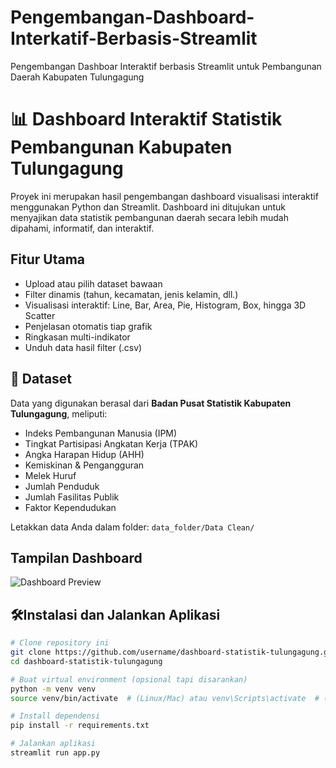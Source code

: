 # Pengembangan-Dashboard-Interkatif-Berbasis-Streamlit
Pengembangan Dashboar Interaktif berbasis Streamlit untuk Pembangunan Daerah Kabupaten Tulungagung

# 📊 Dashboard Interaktif Statistik Pembangunan Kabupaten Tulungagung

Proyek ini merupakan hasil pengembangan dashboard visualisasi interaktif menggunakan Python dan Streamlit. Dashboard ini ditujukan untuk menyajikan data statistik pembangunan daerah secara lebih mudah dipahami, informatif, dan interaktif.

## Fitur Utama

- Upload atau pilih dataset bawaan
- Filter dinamis (tahun, kecamatan, jenis kelamin, dll.)
- Visualisasi interaktif: Line, Bar, Area, Pie, Histogram, Box, hingga 3D Scatter
- Penjelasan otomatis tiap grafik
- Ringkasan multi-indikator
- Unduh data hasil filter (.csv)

## 📁 Dataset

Data yang digunakan berasal dari **Badan Pusat Statistik Kabupaten Tulungagung**, meliputi:

- Indeks Pembangunan Manusia (IPM)
- Tingkat Partisipasi Angkatan Kerja (TPAK)
- Angka Harapan Hidup (AHH)
- Kemiskinan & Pengangguran
- Melek Huruf
- Jumlah Penduduk
- Jumlah Fasilitas Publik
- Faktor Kependudukan

Letakkan data Anda dalam folder: `data_folder/Data Clean/`

## Tampilan Dashboard

![Dashboard Preview](images/dashboard-preview.png)

## 🛠Instalasi dan Jalankan Aplikasi

```bash
# Clone repository ini
git clone https://github.com/username/dashboard-statistik-tulungagung.git
cd dashboard-statistik-tulungagung

# Buat virtual environment (opsional tapi disarankan)
python -m venv venv
source venv/bin/activate  # (Linux/Mac) atau venv\Scripts\activate  # (Windows)

# Install dependensi
pip install -r requirements.txt

# Jalankan aplikasi
streamlit run app.py

